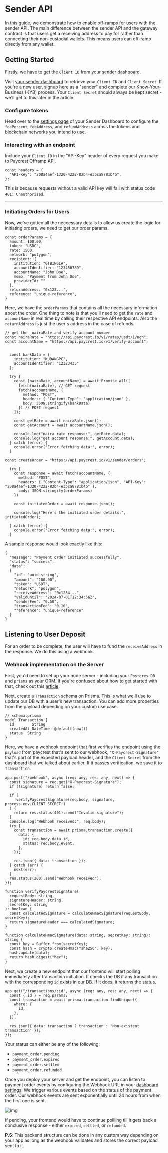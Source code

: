 # Sender API

In this guide, we demonstrate how to enable off-ramps for users with the sender API. The main difference between the sender API and the gateway contract is that users get a receiving address to pay for rather than connecting their non-custodial wallets. This means users can off-ramp directly from any wallet.

## Getting Started

Firstly, we have to get the `Client ID` from [your sender dashboard](https://app.paycrest.io/sender/overview).

Visit [your sender dashboard](https://app.paycrest.io/sender/overview) to retrieve your `Client ID` and `Client Secret`. If you're a new user, [signup here](https://app.paycrest.io/signup) as a "sender" and complete our Know-Your-Business (KYB) process. Your `Client Secret` should always be kept secret - we'll get to this later in the article.

### Configure tokens

Head over to the [settings page](https://app.paycrest.io/sender/settings) of your Sender Dashboard to configure the `feePercent`, `feeAddress`, and `refundAddress` across the tokens and blockchain networks you intend to use.

### Interacting with an endpoint

Include your `Client ID` in the "API-Key" header of every request you make to Paycrest Offramp API.

```tsx
const headers = {
  "API-Key": "208a4aef-1320-4222-82b4-e3bca8781b4b",
};
```

This is because requests without a valid API key will fail with status code `401: Unauthorized`.

---

### Initiating Orders for Users

Now, we've gotten all the neccessary details to allow us create the logic for initiating orders, we need to get our order params.

```
const orderParams = {
  amount: 100.00,
  token: "USDC",
  rate: 1500,
  network: "polygon",
  recipient: {
    institution: "GTBINGLA",
    accountIdentifier: "123456789",
    accountName: "John Doe",
    memo: "Payment from John Doe",
    providerId: ""
  },
  returnAddress: "0x123...",
  reference: "unique-reference",
}
```

Here, we have the `orderParams` that contains all the necessary information about the order. One thing to note is that you'll need to get the `rate` and `accountName` in real time by calling their respective API endpoints. Also the `returnAddress` is just the user's address in the case of refunds.

```
// get the  nairaRate and verify account number
const nairaRate = "https://api.paycrest.io/v1/rates/usdt/1/ngn";
const accountName = "https://api.paycrest.io/v1/verify-account";


  const bankData = {
    institution: "KUDANGPC",
    accountIdentifier: "12323435"
  };

  try {
    const [nairaRate, accountName] = await Promise.all([
      fetch(nairaRate), // GET request
      fetch(accountName, {
        method: "POST",
        headers: { "Content-Type": "application/json" },
        body: JSON.stringify(bankData)
      }) // POST request
    ]);

    const getRate = await nairaRate.json();
    const getAccount = await accountName.json();

    console.log("naira rate response:", getRate.data);
    console.log("get account response:", getAccount.data);
  } catch (error) {
    console.error("Error fetching data:", error);
  }
```

```
const createOrder = "https://api.paycrest.io/v1/sender/orders";

  try {
    const response = await fetch(accountName, {
      method: "POST",
      headers: { "Content-Type": "application/json", "API-Key": "208a4aef-1320-4222-82b4-e3bca8781b4b" },
      body: JSON.stringify(orderParams)
    })

    const initiatedOrder = await response.json();

    console.log("Here's the initiated order details:", initiatedOrder);

  } catch (error) {
    console.error("Error fetching data:", error);
  }
```

A sample response would look exactly like this:

```
{
  "message": "Payment order initiated successfully",
  "status": "success",
  "data":
  {
    "id": "uuid-string",
    "amount": "100.00",
    "token": "USDT",
    "network": "polygon",
    "receiveAddress": "0x1234...",
    "validUntil": "2024-07-01T12:34:56Z",
    "senderFee": "0.50",
    "transactionFee": "0.10",
    "reference": "unique-reference"
  }
}
```

## Listening to User Deposit

For an order to be complete, the user will have to fund the `receiveAddress` in the response. We do this using a webhook. 

### Webhook implementation on the Server

First, you'd need to set up your node server - including your `Postgres DB` and `prisma` as your ORM. If you're confused about how to get started with that, check out this [article](https://hackernoon.com/building-a-crud-app-with-nodejs-postgresql-and-prisma).

Next, create a `Transaction` schema on Prisma. This is what we'll use to update our DB with a user's new transaction. You can add more properties from the payload depending on your custom use case.

```
// schema.prisma
model Transaction {
  id        String  
  createdAt DateTime  @default(now())
  status  String
}
```

Here, we have a webhook endpoint that first verifies the endpoint using the `payload` from paycrest that's sent to our webhook, `"X-Paycrest-Signature"` that's part of the expected payload header, and the `Client Secret` from the dashboard that we talked about earlier. If it passes verification, we save it to `Transaction`.

```
app.post("/webhook", async (req: any, res: any, next) => {
  const signature = req.get("X-Paycrest-Signature");
  if (!signature) return false;

  if (
    !verifyPaycrestSignature(req.body, signature, process.env.CLIENT_SECRET!)
  ) {
    return res.status(401).send("Invalid signature");
  }
  console.log("Webhook received:", req.body);
  try {
    const transaction = await prisma.transaction.create({
      data: {
        id: req.body.data.id,
        status: req.body.event,
      },
    });

    res.json({ data: transaction });
  } catch (err) {
    next(err);
  }
  res.status(200).send("Webhook received");
});

function verifyPaycrestSignature(
  requestBody: string,
  signatureHeader: string,
  secretKey: string
): boolean {
  const calculatedSignature = calculateHmacSignature(requestBody, secretKey);
  return signatureHeader === calculatedSignature;
}

function calculateHmacSignature(data: string, secretKey: string): string {
  const key = Buffer.from(secretKey);
  const hash = crypto.createHmac("sha256", key);
  hash.update(data);
  return hash.digest("hex");
}
```
Next, we create a new endpoint that our frontend will start polling immediately after transaction initiation. It checks the DB if any transaction with the corresponding `id` exists in our DB. If it does, it returns the status.

```
app.get("/transactions/:id", async (req: any, res: any, next) => {
  const { id } = req.params;
  const transaction = await prisma.transaction.findUnique({
    where: {
      id,
    },
  });

  res.json({ data: transaction ? transaction : 'Non-existent transaction' });
});
```

Your status can either be any of the following:

- `payment_order.pending`
- `payment_order.expired`
- `payment_order.settled`
- `payment_order.refunded`

Once you deploy your server and get the endpoint, you can listen to payment order events by configuring the Webhook URL in your [dashboard settings](https://app.paycrest.io/sender/settings). We trigger various events based on the status of the payment order. Our webhook events are sent exponentially until 24 hours from when the first one is sent.

![img](https://res.cloudinary.com/dfkuxnesz/image/upload/v1741202872/Screenshot_2025-03-05_at_20.26.46_d88w04.png)


If pending, your frontend would have to continue pollling till it gets back a conclusive response - either `expired`, `settled`, or `refunded`. 

**P.S**: This backend structure can be done in any custom way depending on your app as long as the webhook validates and stores the correct payload sent to it.